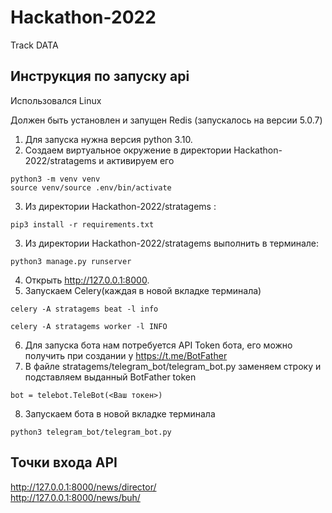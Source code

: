 # Hackathon-2022
Track DATA

## Инструкция по запуску api
Использовался Linux

Должен быть установлен и запущен Redis (запускалось на версии 5.0.7)

1. Для запуска нужна версия python 3.10.
2. Создаем виртуальное окружение в директории Hackathon-2022/stratagems и активируем его
```
python3 -m venv venv
source venv/source .env/bin/activate
```
3. Из директории Hackathon-2022/stratagems : 
```
pip3 install -r requirements.txt
```
3. Из директории Hackathon-2022/stratagems выполнить в терминале: 
```
python3 manage.py runserver
```
4. Открыть http://127.0.0.1:8000.
5. Запускаем Celery(каждая в новой вкладке терминала)
```
celery -A stratagems beat -l info
```
```
celery -A stratagems worker -l INFO
```
6. Для запуска бота нам потребуется API Token бота, его можно получить при создании у https://t.me/BotFather
7. В файле stratagems/telegram_bot/telegram_bot.py заменяем строку и подставляем выданный BotFather token
```
bot = telebot.TeleBot(<Ваш токен>)
```
8. Запускаем бота в новой вкладке терминала
```
python3 telegram_bot/telegram_bot.py 
```
## Точки входа API
http://127.0.0.1:8000/news/director/<br/>
http://127.0.0.1:8000/news/buh/
